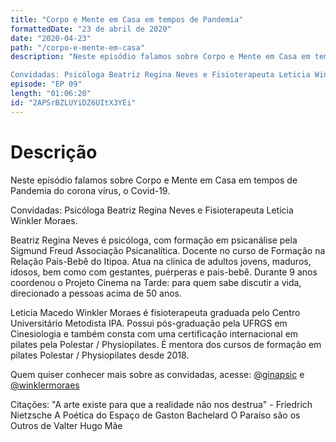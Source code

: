 ```yaml
---
title: "Corpo e Mente em Casa em tempos de Pandemia"
formattedDate: "23 de abril de 2020"
date: "2020-04-23"
path: "/corpo-e-mente-em-casa"
description: "Neste episódio falamos sobre Corpo e Mente em Casa em tempos de Pandemia do corona vírus, o Covid-19.

Convidadas: Psicóloga Beatriz Regina Neves e Fisioterapeuta Leticia Winkler Moraes."
episode: "EP 09"
length: "01:06:20"
id: "2APSrBZLUYiDZ6UItX3YEi"
---
```


# Descrição

Neste episódio falamos sobre Corpo e Mente em Casa em tempos de Pandemia do corona vírus, o Covid-19.

Convidadas: Psicóloga Beatriz Regina Neves e Fisioterapeuta Leticia Winkler Moraes.

Beatriz Regina Neves é psicóloga, com formação em psicanálise pela Sigmund Freud Associação Psicanalítica. Docente no curso de Formação na Relação Pais-Bebê do Itipoa. Atua na clínica de adultos jovens, maduros, idosos, bem como com gestantes, puérperas e pais-bebê. Durante 9 anos coordenou o Projeto Cinema na Tarde: para quem sabe discutir a vida, direcionado a pessoas acima de 50 anos.

Leticia Macedo Winkler Moraes é fisioterapeuta graduada pelo Centro Universitário Metodista IPA. Possui pós-graduação pela UFRGS em Cinesiologia e também consta com uma certificação internacional em pilates pela Polestar / Physiopilates. É mentora dos cursos de formação em pilates Polestar / Physiopilates desde 2018.

Quem quiser conhecer mais sobre as convidadas, acesse: [@ginapsic](https://www.instagram.com/ginapsic/) e [@winklermoraes](https://www.instagram.com/winklermoraes/)

Citações: "A arte existe para que a realidade não nos destrua" - Friedrich Nietzsche
A Poética do Espaço de Gaston Bachelard
O Paraíso são os Outros de Valter Hugo Mãe
